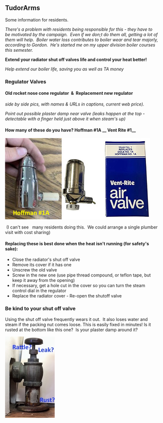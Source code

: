 ## TudorArms 

Some information for residents.   


*There's a problem with residents being responsible for this - they have to be motivated by the campaign.  Even if we don;t do them all, getting a lot of them will help.  Boiler water loss contributes to boiler wear and tear majorly, according to Gordon.  He's started me on my upper division boiler courses this semester.*

**Extend your radiator shut off valves life and control your heat better!**

*Help extend our boiler life, saving you as well as TA money*

### Regulator Valves
#### Old rocket nose cone regulator  &  Replacement new regulator
*side by side pics, with names & URLs in captions, current web price).*

*Point out possible plaster damp near valve (leaks happen at the top - detectable with a finger held just above it when steam's up)*

#### How many of these do you have?  Hoffman #1A __ Vent Rite #1__
![Valves](RadiatorValvesTxt.jpg)

 (I can't see
  many residents doing this.  We could arrange a single plumber visit with cost sharing)
#### Replacing these is best done when the heat isn't running (for safety's sake):   
- Close the radiator's shut off valve 
- Remove its cover if it has one 
- Unscrew the old valve 
- Screw in the new one (use pipe thread compound, or teflon tape, but keep it away from the opening) 
- If necessary, get a hole cut in the cover so you can turn the steam control dial in the regulator 
- Replace the radiator cover - Re-open the shutoff valve 

### Be kind to your shut off valve
Using the shut off valve frequently wears it out.  It also loses water and steam if the packing nut comes loose.  This is easily fixed in minutes!  Is it rusted at the bottom like this one?  Is your plaster damp around it?

![Shutoff](ShutoffRad.jpg)


